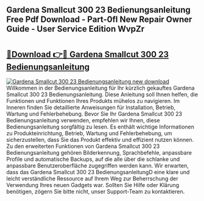 ## Gardena Smallcut 300 23 Bedienungsanleitung Free Pdf Download - Part-0fI New Repair Owner Guide - User Service Edition WvpZr

# <h2><a href="http://df44gyp.blite.top/?on=Gardena+Smallcut+300+23+Bedienungsanleitung">🔗Download 👉🔴 Gardena Smallcut 300 23 Bedienungsanleitung</a></h2>

[![Gardena Smallcut 300 23 Bedienungsanleitung new download](https://i.imgur.com/lujVjoI.png)](http://df44gyp.blite.top/?on=Gardena+Smallcut+300+23+Bedienungsanleitung)
Willkommen in der Bedienungsanleitung für Ihr kürzlich gekauftes Gardena Smallcut 300 23 Bedienungsanleitung. Diese Anleitung soll Ihnen helfen, die Funktionen und Funktionen Ihres Produkts mühelos zu navigieren. Im Inneren finden Sie detaillierte Anweisungen für Installation, Betrieb, Wartung und Fehlerbehebung. Bevor Sie Ihr Gardena Smallcut 300 23 Bedienungsanleitung verwenden, empfehlen wir Ihnen, diese Bedienungsanleitung sorgfältig zu lesen. Es enthält wichtige Informationen zu Produkteinrichtung, Betrieb, Wartung und Fehlerbehebung, um sicherzustellen, dass Sie das Produkt effektiv und effizient nutzen können. Zu den erweiterten Funktionen von Gardena Smallcut 300 23 Bedienungsanleitung gehören Bilderkennung, Sprachbefehle, anpassbare Profile und automatische Backups, auf die alle über die schlanke und anpassbare Benutzeroberfläche zugegriffen werden kann. Wir erwarten, dass das Gardena Smallcut 300 23 BedienungsanleitungD eine klare und leicht verständliche Ressource auf Ihrem Weg zur Beherrschung der Verwendung Ihres neuen Gadgets war. Sollten Sie Hilfe oder Klärung benötigen, zögern Sie bitte nicht, unser Support-Team zu kontaktieren.
